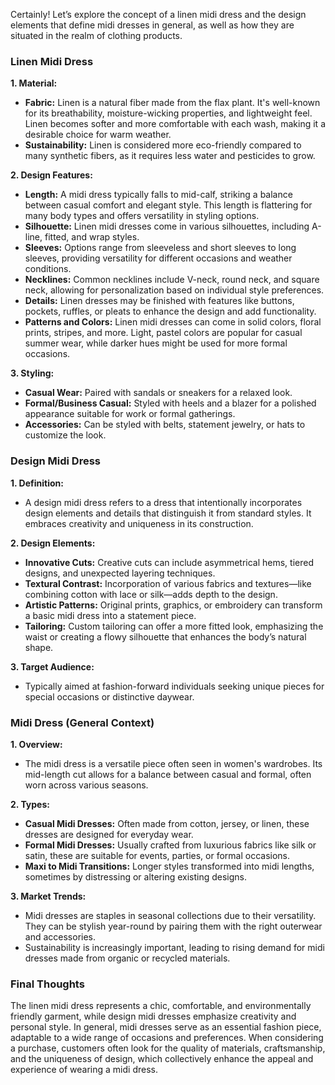 Certainly! Let’s explore the concept of a linen midi dress and the design elements that define midi dresses in general, as well as how they are situated in the realm of clothing products.

### Linen Midi Dress

**1. Material:**
   - **Fabric:** Linen is a natural fiber made from the flax plant. It's well-known for its breathability, moisture-wicking properties, and lightweight feel. Linen becomes softer and more comfortable with each wash, making it a desirable choice for warm weather.
   - **Sustainability:** Linen is considered more eco-friendly compared to many synthetic fibers, as it requires less water and pesticides to grow.

**2. Design Features:**
   - **Length:** A midi dress typically falls to mid-calf, striking a balance between casual comfort and elegant style. This length is flattering for many body types and offers versatility in styling options.
   - **Silhouette:** Linen midi dresses come in various silhouettes, including A-line, fitted, and wrap styles. 
   - **Sleeves:** Options range from sleeveless and short sleeves to long sleeves, providing versatility for different occasions and weather conditions.
   - **Necklines:** Common necklines include V-neck, round neck, and square neck, allowing for personalization based on individual style preferences.
   - **Details:** Linen dresses may be finished with features like buttons, pockets, ruffles, or pleats to enhance the design and add functionality.
   - **Patterns and Colors:** Linen midi dresses can come in solid colors, floral prints, stripes, and more. Light, pastel colors are popular for casual summer wear, while darker hues might be used for more formal occasions.

**3. Styling:**
   - **Casual Wear:** Paired with sandals or sneakers for a relaxed look.
   - **Formal/Business Casual:** Styled with heels and a blazer for a polished appearance suitable for work or formal gatherings.
   - **Accessories:** Can be styled with belts, statement jewelry, or hats to customize the look.

### Design Midi Dress

**1. Definition:**
   - A design midi dress refers to a dress that intentionally incorporates design elements and details that distinguish it from standard styles. It embraces creativity and uniqueness in its construction.

**2. Design Elements:**
   - **Innovative Cuts:** Creative cuts can include asymmetrical hems, tiered designs, and unexpected layering techniques.
   - **Textural Contrast:** Incorporation of various fabrics and textures—like combining cotton with lace or silk—adds depth to the design.
   - **Artistic Patterns:** Original prints, graphics, or embroidery can transform a basic midi dress into a statement piece.
   - **Tailoring:** Custom tailoring can offer a more fitted look, emphasizing the waist or creating a flowy silhouette that enhances the body’s natural shape.

**3. Target Audience:**
   - Typically aimed at fashion-forward individuals seeking unique pieces for special occasions or distinctive daywear.

### Midi Dress (General Context)

**1. Overview:**
   - The midi dress is a versatile piece often seen in women's wardrobes. Its mid-length cut allows for a balance between casual and formal, often worn across various seasons.

**2. Types:**
   - **Casual Midi Dresses:** Often made from cotton, jersey, or linen, these dresses are designed for everyday wear.
   - **Formal Midi Dresses:** Usually crafted from luxurious fabrics like silk or satin, these are suitable for events, parties, or formal occasions.
   - **Maxi to Midi Transitions:** Longer styles transformed into midi lengths, sometimes by distressing or altering existing designs.

**3. Market Trends:**
   - Midi dresses are staples in seasonal collections due to their versatility. They can be stylish year-round by pairing them with the right outerwear and accessories.
   - Sustainability is increasingly important, leading to rising demand for midi dresses made from organic or recycled materials.

### Final Thoughts

The linen midi dress represents a chic, comfortable, and environmentally friendly garment, while design midi dresses emphasize creativity and personal style. In general, midi dresses serve as an essential fashion piece, adaptable to a wide range of occasions and preferences. When considering a purchase, customers often look for the quality of materials, craftsmanship, and the uniqueness of design, which collectively enhance the appeal and experience of wearing a midi dress.